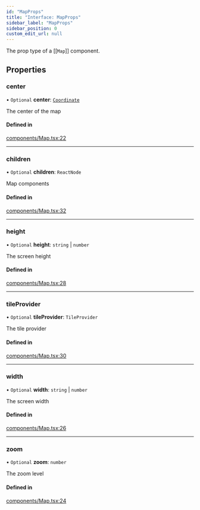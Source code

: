 ```yaml
---
id: "MapProps"
title: "Interface: MapProps"
sidebar_label: "MapProps"
sidebar_position: 0
custom_edit_url: null
---
```


The prop type of a [[`Map`]] component.

## Properties

### center

• `Optional` **center**: [`Coordinate`](Coordinate.md)

The center of the map

#### Defined in

[components/Map.tsx:22](https://github.com/rob-blackbourn/jetblack-map/blob/74a170a/src/components/Map.tsx#L22)

___

### children

• `Optional` **children**: `ReactNode`

Map components

#### Defined in

[components/Map.tsx:32](https://github.com/rob-blackbourn/jetblack-map/blob/74a170a/src/components/Map.tsx#L32)

___

### height

• `Optional` **height**: `string` \| `number`

The screen height

#### Defined in

[components/Map.tsx:28](https://github.com/rob-blackbourn/jetblack-map/blob/74a170a/src/components/Map.tsx#L28)

___

### tileProvider

• `Optional` **tileProvider**: `TileProvider`

The tile provider

#### Defined in

[components/Map.tsx:30](https://github.com/rob-blackbourn/jetblack-map/blob/74a170a/src/components/Map.tsx#L30)

___

### width

• `Optional` **width**: `string` \| `number`

The screen width

#### Defined in

[components/Map.tsx:26](https://github.com/rob-blackbourn/jetblack-map/blob/74a170a/src/components/Map.tsx#L26)

___

### zoom

• `Optional` **zoom**: `number`

The zoom level

#### Defined in

[components/Map.tsx:24](https://github.com/rob-blackbourn/jetblack-map/blob/74a170a/src/components/Map.tsx#L24)
